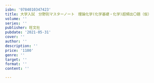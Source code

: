 ```yaml
---
isbn: '9784010347423'
title: 大学入試　分野別マスターノート　理論化学(化学基礎・化学)超頻出〇題（仮）
volume: ''
series: ''
publisher: 旺文社
pubdate: '2021-05-31'
cover: ''
author: ''
description: ''
price: '1100'
genre: ''
target: ''
format: ''
content: ''

---
```

